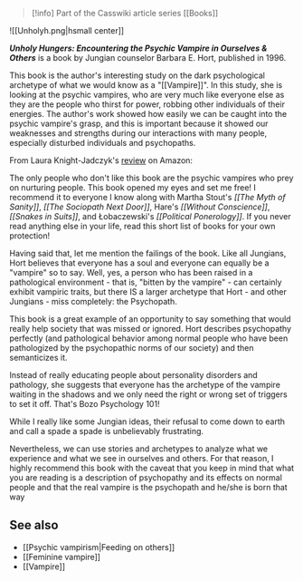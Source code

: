 > [!info] Part of the Casswiki article series [[Books]]

![[Unholyh.png|hsmall center]]


_**Unholy Hungers: Encountering the Psychic Vampire in Ourselves & Others**_ is a book by Jungian counselor Barbara E. Hort, published in 1996.

This book is the author's interesting study on the dark psychological archetype of what we would know as a "[[Vampire]]". In this study, she is looking at the psychic vampires, who are very much like everyone else as they are the people who thirst for power, robbing other individuals of their energies. The author's work showed how easily we can be caught into the psychic vampire's grasp, and this is important because it showed our weaknesses and strengths during our interactions with many people, especially disturbed individuals and psychopaths.

From Laura Knight-Jadczyk's [review](http://www.amazon.com/review/RCQCRAA6SGNOV/ref=cm_cr_pr_perm?ie=UTF8&ASIN=1570621810) on Amazon:

The only people who don't like this book are the psychic vampires who prey on nurturing people. This book opened my eyes and set me free! I recommend it to everyone I know along with Martha Stout's _[[The Myth of Sanity]]_, _[[The Sociopath Next Door]]_, Hare's _[[Without Conscience]]_, _[[Snakes in Suits]]_, and Łobaczewski's _[[Political Ponerology]]_. If you never read anything else in your life, read this short list of books for your own protection!

Having said that, let me mention the failings of the book. Like all Jungians, Hort believes that everyone has a soul and everyone can equally be a "vampire" so to say. Well, yes, a person who has been raised in a pathological environment - that is, "bitten by the vampire" - can certainly exhibit vampiric traits, but there IS a larger archetype that Hort - and other Jungians - miss completely: the Psychopath.

This book is a great example of an opportunity to say something that would really help society that was missed or ignored. Hort describes psychopathy perfectly (and pathological behavior among normal people who have been pathologized by the psychopathic norms of our society) and then semanticizes it.

Instead of really educating people about personality disorders and pathology, she suggests that everyone has the archetype of the vampire waiting in the shadows and we only need the right or wrong set of triggers to set it off. That's Bozo Psychology 101!

While I really like some Jungian ideas, their refusal to come down to earth and call a spade a spade is unbelievably frustrating.

Nevertheless, we can use stories and archetypes to analyze what we experience and what we see in ourselves and others. For that reason, I highly recommend this book with the caveat that you keep in mind that what you are reading is a description of psychopathy and its effects on normal people and that the real vampire is the psychopath and he/she is born that way

See also
--------

*   [[Psychic vampirism|Feeding on others]]
*   [[Feminine vampire]]
*   [[Vampire]]